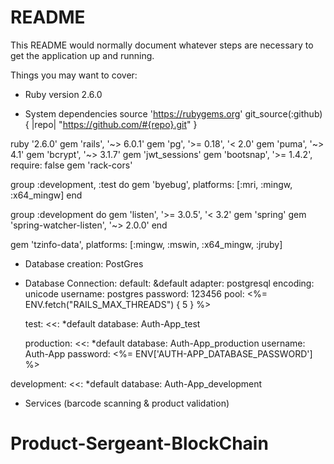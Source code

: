 # README

This README would normally document whatever steps are necessary to get the
application up and running.

Things you may want to cover:

* Ruby version 2.6.0

* System dependencies
source 'https://rubygems.org'
git_source(:github) { |repo| "https://github.com/#{repo}.git" }

ruby '2.6.0'
gem 'rails', '~> 6.0.1'
gem 'pg', '>= 0.18', '< 2.0'
gem 'puma', '~> 4.1'
gem 'bcrypt', '~> 3.1.7'
gem 'jwt_sessions'
gem 'bootsnap', '>= 1.4.2', require: false
gem 'rack-cors'

group :development, :test do
  gem 'byebug', platforms: [:mri, :mingw, :x64_mingw]
end

group :development do
  gem 'listen', '>= 3.0.5', '< 3.2'
  gem 'spring'
  gem 'spring-watcher-listen', '~> 2.0.0'
end

gem 'tzinfo-data', platforms: [:mingw, :mswin, :x64_mingw, :jruby]




* Database creation: PostGres

* Database Connection:
default: &default
  adapter: postgresql
  encoding: unicode
  username: postgres
  password: 123456
  pool: <%= ENV.fetch("RAILS_MAX_THREADS") { 5 } %>
  
  test:
  <<: *default
  database: Auth-App_test
  
  production:
  <<: *default
  database: Auth-App_production
  username: Auth-App
  password: <%= ENV['AUTH-APP_DATABASE_PASSWORD'] %>
  

development:
  <<: *default
  database: Auth-App_development




* Services (barcode scanning & product validation)
# Product-Sergeant-BlockChain
